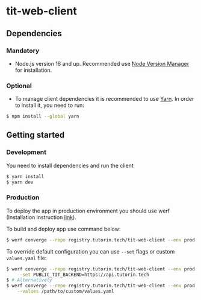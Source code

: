# tit-web-client

## Dependencies

### Mandatory

- Node.js version 16 and up. Recommended use [Node Version Manager](https://github.com/nvm-sh/nvm) for installation.

### Optional

- To manage client dependencies it is recommended to use [Yarn](https://yarnpkg.com). In order to install it, you need to run:

```bash
$ npm install --global yarn
```

## Getting started

### Development

You need to install dependencies and run the client

```bash
$ yarn install
$ yarn dev
```

### Production

To deploy the app in production environment you should use werf
(Installation instruction [link](https://werf.io/documentation/v1.2/#installing-werf)).

To build and deploy app use command below:

```bash
$ werf converge --repo registry.tutorin.tech/tit-web-client --env prod
```

To override default configuration you can use `--set` flags or custom `values.yaml` file:

```bash
$ werf converge --repo registry.tutorin.tech/tit-web-client --env prod \
    --set PUBLIC_TIT_BACKEND=https://api.tutorin.tech
$ # Alternatively
$ werf converge --repo registry.tutorin.tech/tit-web-client --env prod \
    --values /path/to/custom/values.yaml
```
